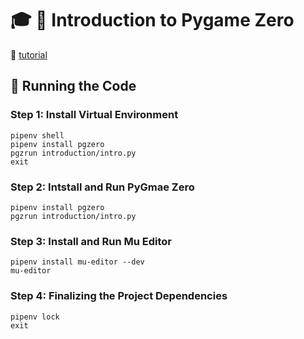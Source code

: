 # :mortar_board: :snake: Introduction to Pygame Zero

:link: [tutorial](https://pygame-zero.readthedocs.io/en/stable/introduction.html)

## :bookmark_tabs: Running the Code

### Step 1: Install Virtual Environment

```shell
pipenv shell
pipenv install pgzero
pgzrun introduction/intro.py
exit
```

### Step 2: Intstall and Run PyGmae Zero

```shell
pipenv install pgzero
pgzrun introduction/intro.py
```

### Step 3: Install and Run Mu Editor

```shell
pipenv install mu-editor --dev
mu-editor
```

### Step 4: Finalizing the Project Dependencies

```shell
pipenv lock
exit
```
